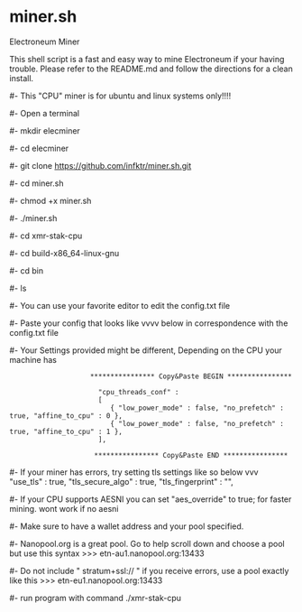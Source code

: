 # miner.sh
Electroneum Miner

This shell script is a fast and easy way to mine Electroneum if your having trouble.
Please refer to the README.md and follow the directions for a clean install.

#- This "CPU" miner is for ubuntu and linux systems only!!!!

#- Open a terminal

#-  mkdir elecminer

#-  cd elecminer

#-  git clone https://github.com/infktr/miner.sh.git

#-  cd miner.sh

#-  chmod +x miner.sh

#-  ./miner.sh

#-  cd xmr-stak-cpu

#-  cd build-x86_64-linux-gnu

#-  cd bin

#- ls

#- You can use your favorite editor to edit the config.txt file

#- Paste your config that looks like vvvv below in correspondence with the config.txt file

#- Your Settings provided might be different, Depending on the CPU your machine has

                        **************** Copy&Paste BEGIN ****************

                          "cpu_threads_conf" :
                          [
                             { "low_power_mode" : false, "no_prefetch" : true, "affine_to_cpu" : 0 },
                             { "low_power_mode" : false, "no_prefetch" : true, "affine_to_cpu" : 1 },
                          ],

                         **************** Copy&Paste END ****************

#- If your miner has errors, try setting tls settings like so below vvv
                                      "use_tls" : true,
                                      "tls_secure_algo" : true,
                                      "tls_fingerprint" : "",
                                      
 #- If your CPU supports AESNI you can set "aes_override" to true; for faster mining. wont work if no aesni
 
 #- Make sure to have a wallet address and your pool specified.
 
 #- Nanopool.org is a great pool. Go to help scroll down and choose a pool but use this syntax >>> etn-au1.nanopool.org:13433
 
 #- Do not include " stratum+ssl:// " if you receive errors, use a pool exactly like this >>> etn-eu1.nanopool.org:13433 
 
 #- run program with command    ./xmr-stak-cpu








